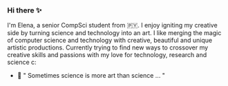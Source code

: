 ### Hi there ✨

I'm Elena, a senior CompSci student from 🇵🇾. I enjoy igniting my creative side by turning science and technology into an art. I like merging the magic of computer science and technology with creative, beautiful and unique artistic productions. Currently trying to find new ways to crossover my creative skills and passions with my love for technology, research and science c: 

- 🔭 " Sometimes science is more art than science ... "



<!--
**elenazavala/elenazavala** is a ✨ _special_ ✨ repository because its `README.md` (this file) appears on your GitHub profile.
I think that art is an essential investment in STEM and innovation, and I have always had a passion/interest for creative practices such as the film and video game industry, digital art, paintings, dance, music and architecture. 
Here are some ideas to get you started:

- 🔭 I’m currently working on ...
- 🌱 I’m currently learning ...
- 👯 I’m looking to collaborate on ...
- 🤔 I’m looking for help with ...
- 💬 Ask me about ...
- 📫 How to reach me: ...
- 😄 Pronouns: ...
- ⚡ Fun fact: ...
-->

